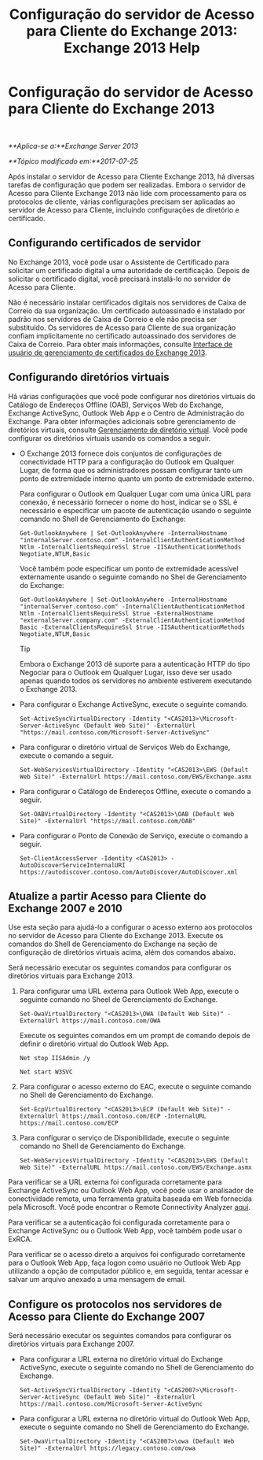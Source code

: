 ﻿---
title: 'Configuração do servidor de Acesso para Cliente do Exchange 2013: Exchange 2013 Help'
TOCTitle: Configuração do servidor de Acesso para Cliente do Exchange 2013
ms:assetid: 01432ae4-2a00-44a4-a4dd-4eb8d7e6cfae
ms:mtpsurl: https://technet.microsoft.com/pt-br/library/Hh529912(v=EXCHG.150)
ms:contentKeyID: 50484865
ms.date: 05/22/2018
mtps_version: v=EXCHG.150
ms.translationtype: MT
---

# Configuração do servidor de Acesso para Cliente do Exchange 2013

 

_**Aplica-se a:**Exchange Server 2013_

_**Tópico modificado em:**2017-07-25_

Após instalar o servidor de Acesso para Cliente Exchange 2013, há diversas tarefas de configuração que podem ser realizadas. Embora o servidor de Acesso para Cliente Exchange 2013 não lide com processamento para os protocolos de cliente, várias configurações precisam ser aplicadas ao servidor de Acesso para Cliente, incluindo configurações de diretório e certificado.

## Configurando certificados de servidor

No Exchange 2013, você pode usar o Assistente de Certificado para solicitar um certificado digital a uma autoridade de certificação. Depois de solicitar o certificado digital, você precisará instalá-lo no servidor de Acesso para Cliente.

Não é necessário instalar certificados digitais nos servidores de Caixa de Correio da sua organização. Um certificado autoassinado é instalado por padrão nos servidores de Caixa de Correio e ele não precisa ser substituído. Os servidores de Acesso para Cliente de sua organização confiam implicitamente no certificado autoassinado dos servidores de Caixa de Correio. Para obter mais informações, consulte [Interface de usuário de gerenciamento de certificados do Exchange 2013](exchange-2013-certificate-management-ui-exchange-2013-help.md).

## Configurando diretórios virtuais

Há várias configurações que você pode configurar nos diretórios virtuais do Catálogo de Endereços Offline (OAB), Serviços Web do Exchange, Exchange ActiveSync, Outlook Web App e o Centro de Administração do Exchange. Para obter informações adicionais sobre gerenciamento de diretórios virtuais, consulte [Gerenciamento de diretório virtual](virtual-directory-management-exchange-2013-help.md). Você pode configurar os diretórios virtuais usando os comandos a seguir.

  - O Exchange 2013 fornece dois conjuntos de configurações de conectividade HTTP para a configuração do Outlook em Qualquer Lugar, de forma que os administradores possam configurar tanto um ponto de extremidade interno quanto um ponto de extremidade externo.
    
    Para configurar o Outlook em Qualquer Lugar com uma única URL para conexão, é necessário fornecer o nome do host, indicar se o SSL é necessário e especificar um pacote de autenticação usando o seguinte comando no Shell de Gerenciamento do Exchange:
    
        Get-OutlookAnywhere | Set-OutlookAnywhere -InternalHostname "internalServer.contoso.com" -InternalClientAuthenticationMethod Ntlm -InternalClientsRequireSsl $true -IISAuthenticationMethods Negotiate,NTLM,Basic
    
    Você também pode especificar um ponto de extremidade acessível externamente usando o seguinte comando no Shel de Gerenciamento do Exchange:
    
        Get-OutlookAnywhere | Set-OutlookAnywhere -InternalHostname "internalServer.contoso.com" -InternalClientAuthenticationMethod Ntlm -InternalClientsRequireSsl $true -ExternalHostname "externalServer.company.com" -ExternalClientAuthenticationMethod Basic -ExternalClientsRequireSsl $true -IISAuthenticationMethods Negotiate,NTLM,Basic
    

    > [!TIP]
    > Embora o Exchange 2013 dê suporte para a autenticação HTTP do tipo Negociar para o Outlook em Qualquer Lugar, isso deve ser usado apenas quando todos os servidores no ambiente estiverem executando o Exchange 2013.



  - Para configurar o Exchange ActiveSync, execute o seguinte comando.
    
        Set-ActiveSyncVirtualDirectory -Identity "<CAS2013>\Microsoft-Server-ActiveSync (Default Web Site)" -ExternalUrl "https://mail.contoso.com/Microsoft-Server-ActiveSync"

  - Para configurar o diretório virtual de Serviços Web do Exchange, execute o comando a seguir.
    
        Set-WebServicesVirtualDirectory -Identity "<CAS2013>\EWS (Default Web Site)" -ExternalUrl https://mail.contoso.com/EWS/Exchange.asmx

  - Para configurar o Catálogo de Endereços Offline, execute o comando a seguir.
    
        Set-OABVirtualDirectory -Identity "<CAS2013>\OAB (Default Web Site)" -ExternalUrl "https://mail.contoso.com/OAB"

  - Para configurar o Ponto de Conexão de Serviço, execute o comando a seguir.
    
        Set-ClientAccessServer -Identity <CAS2013> -AutoDiscoverServiceInternalURI https://autodiscover.contoso.com/AutoDiscover/AutoDiscover.xml

## Atualize a partir Acesso para Cliente do Exchange 2007 e 2010

Use esta seção para ajudá-lo a configurar o acesso externo aos protocolos no servidor de Acesso para Cliente do Exchange 2013. Execute os comandos do Shell de Gerenciamento do Exchange na seção de configuração de diretórios virtuais acima, além dos comandos abaixo.

Será necessário executar os seguintes comandos para configurar os diretórios virtuais para Exchange 2013.

1.  Para configurar uma URL externa para Outlook Web App, execute o seguinte comando no Sheel de Gerenciamento do Exchange.
    
        Set-OwaVirtualDirectory "<CAS2013>\OWA (Default Web Site)" -ExternalUrl https://mail.contoso.com/OWA
    
    Execute os seguintes comandos em um prompt de comando depois de definir o diretório virtual do Outlook Web App.
    
        Net stop IISAdmin /y
    
        Net start W3SVC

2.  Para configurar o acesso externo do EAC, execute o seguinte comando no Shell de Gerenciamento do Exchange.
    
        Set-EcpVirtualDirectory "<CAS2013>\ECP (Default Web Site)" -ExternalUrl https://mail.contoso.com/ECP -InternalURL https://mail.contoso.com/ECP 

3.  Para configurar o serviço de Disponibilidade, execute o seguinte comando no Shell de Gerenciamento do Exchange.
    
        Set-WebServicesVirtualDirectory -Identity "<CAS2013>\EWS (Default Web Site)" -ExternalURL https://mail.contoso.com/EWS/Exchange.asmx

Para verificar se a URL externa foi configurada corretamente para Exchange ActiveSync ou Outlook Web App, você pode usar o analisador de conectividade remota, uma ferramenta gratuita baseada em Web fornecida pela Microsoft. Você pode encontrar o Remote Connectivity Analyzer [aqui](http://go.microsoft.com/fwlink/?linkid=154308).

Para verificar se a autenticação foi configurada corretamente para o Exchange ActiveSync ou o Outlook Web App, você também pode usar o ExRCA.

Para verificar se o acesso direto a arquivos foi configurado corretamente para o Outlook Web App, faça logon como usuário no Outlook Web App utilizando a opção de computador público e, em seguida, tentar acessar e salvar um arquivo anexado a uma mensagem de email.

## Configure os protocolos nos servidores de Acesso para Cliente do Exchange 2007

Será necessário executar os seguintes comandos para configurar os diretórios virtuais para Exchange 2007.

  - Para configurar a URL externa no diretório virtual do Exchange ActiveSync, execute o seguinte comando no Shell de Gerenciamento do Exchange.
    
        Set-ActiveSyncVirtualDirectory -Identity "<CAS2007>\Microsoft-Server-ActiveSync (Default Web Site)" -ExternalUrl https://mail.contoso.com/Microsoft-Server-ActiveSync

  - Para configurar a URL externa no diretório virtual do Outlook Web App, execute o seguinte comando no Shell de Gerenciamento do Exchange.
    
        Set-OwaVirtualDirectory -Identity "<CAS2007>\owa (Default Web Site)" -ExternalUrl https://legacy.contoso.com/owa

